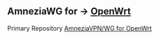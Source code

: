 AmneziaWG for → [OpenWrt](https://github.com/samara1531/amneziawg-openwrt/releases)
-----------------------
Primary Repository [AmneziaVPN/WG for OpenWrt](https://github.com/amnezia-vpn/amneziawg-openwrt)

